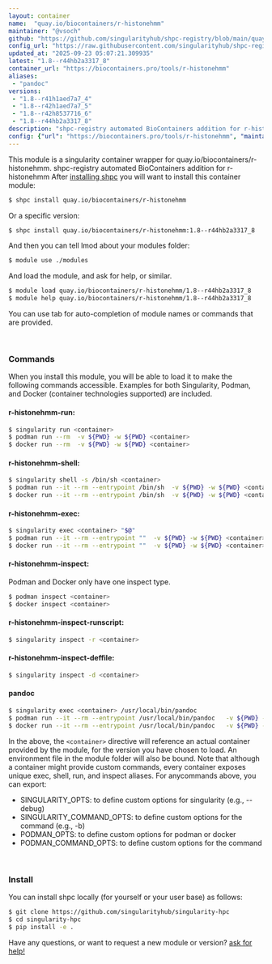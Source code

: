 ```yaml
---
layout: container
name:  "quay.io/biocontainers/r-histonehmm"
maintainer: "@vsoch"
github: "https://github.com/singularityhub/shpc-registry/blob/main/quay.io/biocontainers/r-histonehmm/container.yaml"
config_url: "https://raw.githubusercontent.com/singularityhub/shpc-registry/main/quay.io/biocontainers/r-histonehmm/container.yaml"
updated_at: "2025-09-23 05:07:21.309935"
latest: "1.8--r44hb2a3317_8"
container_url: "https://biocontainers.pro/tools/r-histonehmm"
aliases:
 - "pandoc"
versions:
 - "1.8--r41h1aed7a7_4"
 - "1.8--r42h1aed7a7_5"
 - "1.8--r42h8537716_6"
 - "1.8--r44hb2a3317_8"
description: "shpc-registry automated BioContainers addition for r-histonehmm"
config: {"url": "https://biocontainers.pro/tools/r-histonehmm", "maintainer": "@vsoch", "description": "shpc-registry automated BioContainers addition for r-histonehmm", "latest": {"1.8--r44hb2a3317_8": "sha256:cfe462d24eb3bc2b06d6bd2455f61902ce361b4a1e96aa9fdd718b55f41f31bf"}, "tags": {"1.8--r41h1aed7a7_4": "sha256:8f06c1153c46e6329a9ae138cef7e9987e0ad43a62bb5f635bfd7887424938cc", "1.8--r42h1aed7a7_5": "sha256:d21332c0fea4272db83825026c4e1a2293971e67d4271eaecdd500b324c1957c", "1.8--r42h8537716_6": "sha256:4d137667bd4c29d67aa5c6f925b851fdbfeb8c754c8448ea7b2895f8f43e01f9", "1.8--r44hb2a3317_8": "sha256:cfe462d24eb3bc2b06d6bd2455f61902ce361b4a1e96aa9fdd718b55f41f31bf"}, "docker": "quay.io/biocontainers/r-histonehmm", "aliases": {"pandoc": "/usr/local/bin/pandoc"}}
---
```


This module is a singularity container wrapper for quay.io/biocontainers/r-histonehmm.
shpc-registry automated BioContainers addition for r-histonehmm
After [installing shpc](#install) you will want to install this container module:


```bash
$ shpc install quay.io/biocontainers/r-histonehmm
```

Or a specific version:

```bash
$ shpc install quay.io/biocontainers/r-histonehmm:1.8--r44hb2a3317_8
```

And then you can tell lmod about your modules folder:

```bash
$ module use ./modules
```

And load the module, and ask for help, or similar.

```bash
$ module load quay.io/biocontainers/r-histonehmm/1.8--r44hb2a3317_8
$ module help quay.io/biocontainers/r-histonehmm/1.8--r44hb2a3317_8
```

You can use tab for auto-completion of module names or commands that are provided.

<br>

### Commands

When you install this module, you will be able to load it to make the following commands accessible.
Examples for both Singularity, Podman, and Docker (container technologies supported) are included.

#### r-histonehmm-run:

```bash
$ singularity run <container>
$ podman run --rm  -v ${PWD} -w ${PWD} <container>
$ docker run --rm  -v ${PWD} -w ${PWD} <container>
```

#### r-histonehmm-shell:

```bash
$ singularity shell -s /bin/sh <container>
$ podman run --it --rm --entrypoint /bin/sh  -v ${PWD} -w ${PWD} <container>
$ docker run --it --rm --entrypoint /bin/sh  -v ${PWD} -w ${PWD} <container>
```

#### r-histonehmm-exec:

```bash
$ singularity exec <container> "$@"
$ podman run --it --rm --entrypoint ""  -v ${PWD} -w ${PWD} <container> "$@"
$ docker run --it --rm --entrypoint ""  -v ${PWD} -w ${PWD} <container> "$@"
```

#### r-histonehmm-inspect:

Podman and Docker only have one inspect type.

```bash
$ podman inspect <container>
$ docker inspect <container>
```

#### r-histonehmm-inspect-runscript:

```bash
$ singularity inspect -r <container>
```

#### r-histonehmm-inspect-deffile:

```bash
$ singularity inspect -d <container>
```


#### pandoc

```bash
$ singularity exec <container> /usr/local/bin/pandoc
$ podman run --it --rm --entrypoint /usr/local/bin/pandoc   -v ${PWD} -w ${PWD} <container> -c " $@"
$ docker run --it --rm --entrypoint /usr/local/bin/pandoc   -v ${PWD} -w ${PWD} <container> -c " $@"
```



In the above, the `<container>` directive will reference an actual container provided
by the module, for the version you have chosen to load. An environment file in the
module folder will also be bound. Note that although a container
might provide custom commands, every container exposes unique exec, shell, run, and
inspect aliases. For anycommands above, you can export:

 - SINGULARITY_OPTS: to define custom options for singularity (e.g., --debug)
 - SINGULARITY_COMMAND_OPTS: to define custom options for the command (e.g., -b)
 - PODMAN_OPTS: to define custom options for podman or docker
 - PODMAN_COMMAND_OPTS: to define custom options for the command

<br>

### Install

You can install shpc locally (for yourself or your user base) as follows:

```bash
$ git clone https://github.com/singularityhub/singularity-hpc
$ cd singularity-hpc
$ pip install -e .
```

Have any questions, or want to request a new module or version? [ask for help!](https://github.com/singularityhub/singularity-hpc/issues)